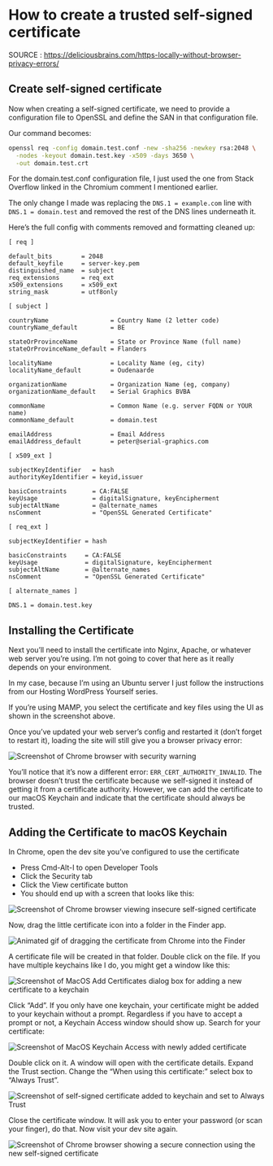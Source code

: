 # How to create a trusted self-signed certificate

SOURCE : 
  https://deliciousbrains.com/https-locally-without-browser-privacy-errors/

## Create self-signed certificate

Now when creating a self-signed certificate, we need to provide a configuration
file to OpenSSL and define the SAN in that configuration file. 

Our command becomes:

```bash
openssl req -config domain.test.conf -new -sha256 -newkey rsa:2048 \
  -nodes -keyout domain.test.key -x509 -days 3650 \
  -out domain.test.crt
```

For the domain.test.conf configuration file, I just used the one from Stack
Overflow linked in the Chromium comment I mentioned earlier.

The only change I made was replacing the `DNS.1 = example.com` line with
`DNS.1 = domain.test` and removed the rest of the DNS lines underneath it. 

Here’s the full config with comments removed and formatting cleaned up:

```
[ req ]

default_bits        = 2048
default_keyfile     = server-key.pem
distinguished_name  = subject
req_extensions      = req_ext
x509_extensions     = x509_ext
string_mask         = utf8only

[ subject ]

countryName                 = Country Name (2 letter code)
countryName_default         = BE

stateOrProvinceName         = State or Province Name (full name)
stateOrProvinceName_default = Flanders

localityName                = Locality Name (eg, city)
localityName_default        = Oudenaarde

organizationName            = Organization Name (eg, company)
organizationName_default    = Serial Graphics BVBA

commonName                  = Common Name (e.g. server FQDN or YOUR name)
commonName_default          = domain.test

emailAddress                = Email Address
emailAddress_default        = peter@serial-graphics.com

[ x509_ext ]

subjectKeyIdentifier   = hash
authorityKeyIdentifier = keyid,issuer

basicConstraints       = CA:FALSE
keyUsage               = digitalSignature, keyEncipherment
subjectAltName         = @alternate_names
nsComment              = "OpenSSL Generated Certificate"

[ req_ext ]

subjectKeyIdentifier = hash

basicConstraints     = CA:FALSE
keyUsage             = digitalSignature, keyEncipherment
subjectAltName       = @alternate_names
nsComment            = "OpenSSL Generated Certificate"

[ alternate_names ]

DNS.1 = domain.test.key
```

## Installing the Certificate

Next you’ll need to install the certificate into Nginx, Apache, or whatever web
server you’re using. I’m not going to cover that here as it really depends on
your environment.

In my case, because I’m using an Ubuntu server I just follow the instructions
from our Hosting WordPress Yourself series. 

If you’re using MAMP, you select the certificate and key files using the UI as
shown in the screenshot above.

Once you’ve updated your web server’s config and restarted it (don’t forget to
restart it), loading the site will still give you a browser privacy error:

![Screenshot of Chrome browser with security warning](https://cdn.deliciousbrains.com/content/uploads/2017/04/27091458/Screen-Shot-2017-04-26-at-11.19.59-AM-1540x1265.png)

You’ll notice that it’s now a different error: `ERR_CERT_AUTHORITY_INVALID`.
The browser doesn’t trust the certificate because we self-signed it instead of
getting it from a certificate authority. However, we can add the certificate to
our macOS Keychain and indicate that the certificate should always be trusted.

## Adding the Certificate to macOS Keychain

In Chrome, open the dev site you’ve configured to use the certificate

* Press Cmd-Alt-I to open Developer Tools
* Click the Security tab
* Click the View certificate button
* You should end up with a screen that looks like this:

![Screenshot of Chrome browser viewing insecure self-signed certificate](https://cdn.deliciousbrains.com/content/uploads/2017/04/27093729/Screen-Shot-2017-04-27-at-9.32.39-AM-1540x1019.png)

Now, drag the little certificate icon into a folder in the Finder app.

![Animated gif of dragging the certificate from Chrome into the Finder](https://cdn.deliciousbrains.com/content/uploads/2017/04/27101408/drag-certificate.gif)

A certificate file will be created in that folder. Double click on the file.
If you have multiple keychains like I do, you might get a window like this:

![Screenshot of MacOS Add Certificates dialog box for adding a new certificate to a keychain](https://cdn.deliciousbrains.com/content/uploads/2017/04/27101641/Screen-Shot-2017-04-27-at-10.15.22-AM.png)

Click “Add”. If you only have one keychain, your certificate might be added to
your keychain without a prompt. Regardless if you have to accept a prompt or
not, a Keychain Access window should show up. Search for your certificate:

![Screenshot of MacOS Keychain Access with newly added certificate](https://cdn.deliciousbrains.com/content/uploads/2017/04/27102513/Screen-Shot-2017-04-27-at-10.24.52-AM-1540x1039.png)

Double click on it. A window will open with the certificate details. Expand the
Trust section. Change the “When using this certificate:” select box to
“Always Trust”.

![Screenshot of self-signed certificate added to keychain and set to Always Trust](https://cdn.deliciousbrains.com/content/uploads/2017/04/27102749/Screen-Shot-2017-04-27-at-10.27.20-AM.png)

Close the certificate window. It will ask you to enter your password (or scan
your finger), do that. Now visit your dev site again.

![Screenshot of Chrome browser showing a secure connection using the new self-signed certificate](https://cdn.deliciousbrains.com/content/uploads/2017/04/27104213/secure-dev-site.png)
